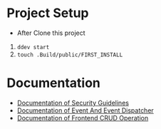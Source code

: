 # Project Setup
* After Clone this project

1. `ddev start`
2. `touch .Build/public/FIRST_INSTALL`

# Documentation

* [Documentation of Security Guidelines](Documentation/SecurityGuidelines/Guidelines.md)
* [Documentation of Event And Event Dispatcher](Documentation/Event/EventandEventDispatcher.md)
* [Documentation of Frontend CRUD Operation](Documentation/FrontendCRUDOprations/CRUD.md)
